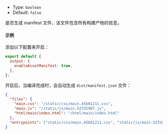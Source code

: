 - Type: `boolean`
- Default: `false`

是否生成 manifest 文件，该文件包含所有构建产物的信息。

#### 示例

添加以下配置来开启：

```js
export default {
  output: {
    enableAssetManifest: true,
  },
};
```

开启后，当编译完成时，会自动生成 `dist/manifest.json` 文件：

```json
{
  "files": {
    "main.css": "/static/css/main.45b01211.css",
    "main.js": "/static/js/main.52fd298f.js",
    "html/main/index.html": "/html/main/index.html"
  },
  "entrypoints": ["static/css/main.45b01211.css", "static/js/main.52fd298f.js"]
}
```
